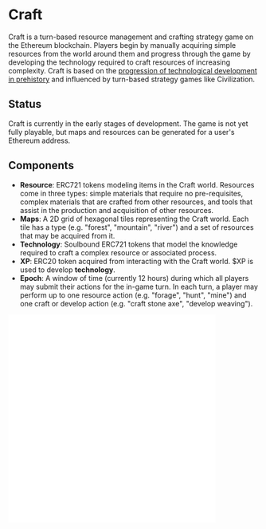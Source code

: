 # Craft
Craft is a turn-based resource management and crafting strategy game on the Ethereum blockchain. Players begin by manually acquiring simple resources from the world around them and progress through the game by developing the technology required to craft resources of increasing complexity. Craft is based on the [progression of technological development in prehistory](https://en.wikipedia.org/wiki/Timeline_of_historic_inventions) and influenced by turn-based strategy games like Civilization.

## Status

Craft is currently in the early stages of development. The game is not yet fully playable, but maps and resources can be generated for a user's Ethereum address.

## Components

- **Resource**: ERC721 tokens modeling items in the Craft world. Resources come in three types: simple materials that require no pre-requisites, complex materials that are crafted from other resources, and tools that assist in the production and acquisition of other resources.
- **Maps**: A 2D grid of hexagonal tiles representing the Craft world. Each tile has a type (e.g. "forest", "mountain", "river") and a set of resources that may be acquired from it.
- **Technology**: Soulbound ERC721 tokens that model the knowledge required to craft a complex resource or associated process.
- **XP**: ERC20 token acquired from interacting with the Craft world. $XP is used to develop **technology**.
- **Epoch**: A window of time (currently 12 hours) during which all players may submit their actions for the in-game turn. In each turn, a player may perform up to one resource action (e.g. "forage", "hunt", "mine") and one craft or develop action (e.g. "craft stone axe", "develop weaving").

![Craft Map](./etc/example-map.svg)
